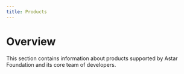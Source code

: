 ```yaml
---
title: Products
---
```


# Overview

This section contains information about products supported by Astar Foundation and its core team of developers.